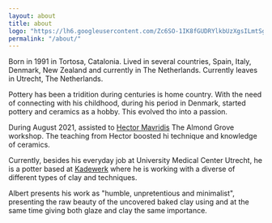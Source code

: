 ```yaml
---
layout: about
title: about
logo: "https://lh6.googleusercontent.com/Zc6SO-1IK8fGUDRYlkbUzXgsILmtSgi0GFCFx5HreCT3nOK3ZBihy6tv6UXeDHF8z2Y=w2400"
permalink: "/about/"
---
```


Born in 1991 in Tortosa, Catalonia. Lived in several countries, Spain, Italy, Denmark, New Zealand and currently in The Netherlands.
Currently leaves in Utrecht, The Netherlands.

Pottery has been a tridition during centuries is home country. With the need of connecting with his childhood, during his period in Denmark, started pottery and ceramics as a hobby.
This evolved tho into a passion.

During August 2021, assisted to [Hector Mavridis](https://www.hectormavridis.com/) The Almond Grove workshop. The teaching from Hector boosted hi technique and knowledge of ceramics.

Currently, besides his everyday job at University Medical Center Utrecht, he is a potter based at [Kadewerk](https://www.facebook.com/kadewerk/) where he is working with a diverse of different types of clay and techniques. 

Albert presents his work as "humble, unpretentious and minimalist", presenting the raw beauty of the uncovered baked clay using and at the same time giving both glaze and clay the same importance. 
